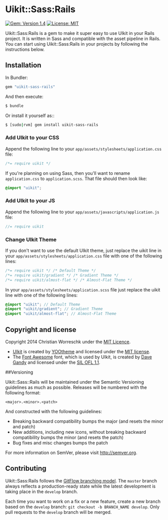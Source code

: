 # Uikit::Sass:Rails

[![Gem: Version 1.4](https://img.shields.io/gem/v/uikit-sass-rails.svg?style=flat-square)](https://rubygems.org/gems/uikit-sass-rails)
[![License: MIT](https://img.shields.io/badge/license-MIT-red.svg?style=flat-square)](https://github.com/cworreschk/uikit-sass-rails/blob/master/LICENSE.md)

Uikit::Sass:Rails is a gem to make it super easy to use UIkit in your Rails project. It is written in Sass and compatible with the asset pipeline in Rails. You can start using Uikit::Sass:Rails in your projects by following the instructions below.

## Installation

In Bundler:
```ruby
gem "uikit-sass-rails"
```

And then execute:
```bash
$ bundle
```

Or install it yourself as::
```bash
$ [sudo|rvm] gem install uikit-sass-rails
```

### Add UIkit to your CSS

Append the following line to your `app/assets/stylesheets/application.css` file:
```css
/*= require uikit */
```

If you're planning on using Sass, then you'll want to rename `application.css` to `application.scss`. That file should then look like:
```css
@import "uikit";
```

### Add UIkit to your JS

Append the following line to your `app/assets/javascripts/application.js` file:
```javascript
//= require uikit
```

### Change UIkit Theme
If you don't want to use the default UIkit theme, just replace the uikit line in your `app/assets/stylesheets/application.css` file with one of the following lines:
```css
/*= require uikit */ /* Default Theme */
/*= require uikit/gradient */ /* Gradient Theme */
/*= require uikit/almost-flat */ /* Almost-Flat Theme */
```

In your `app/assets/stylesheets/application.scss` file just replace the uikit line with one of the following lines:
```scss
@import "uikit"; // Default Theme
@import "uikit/gradient"; // Gradient Theme
@import "uikit/almost-flat"; // Almost-Flat Theme
```

## Copyright and license
Copyright 2014 Christian Worreschk under the [MIT Licence](http://opensource.org/licenses/MIT).

* [UIkit](http://www.getuikit.com) is created by [YOOtheme](http://www.yootheme.com) and licensed under the [MIT license](http://opensource.org/licenses/MIT).
* The [Font Awesome](http://fontawesome.io) font, which is used by UIkit, is created by [Dave Gandy](https://github.com/davegandy) and licensed under the [SIL OFL 1.1](http://scripts.sil.org/OFL).

##Versioning

Uikit::Sass::Rails will be maintained under the Semantic Versioning guidelines as much as possible. Releases will be numbered with the following format:

`<major>.<minor>.<patch>`

And constructed with the following guidelines:

* Breaking backward compatibility bumps the major (and resets the minor and patch)
* New additions, including new icons, without breaking backward compatibility bumps the minor (and resets the patch)
* Bug fixes and misc changes bumps the patch

For more information on SemVer, please visit http://semver.org.

## Contributing
Uikit::Sass:Rails follows the [GitFlow branching model](http://nvie.com/posts/a-successful-git-branching-model). The ```master``` branch always reflects a production-ready state while the latest development is taking place in the ```develop``` branch.

Each time you want to work on a fix or a new feature, create a new branch based on the ```develop``` branch: ```git checkout -b BRANCH_NAME develop```. Only pull requests to the ```develop``` branch will be merged.

